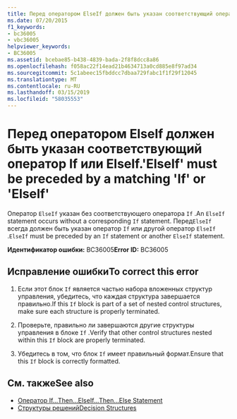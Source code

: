 ```yaml
---
title: Перед оператором ElseIf должен быть указан соответствующий оператор If или ElseIf.
ms.date: 07/20/2015
f1_keywords:
- bc36005
- vbc36005
helpviewer_keywords:
- BC36005
ms.assetid: bcebae85-b438-4839-bada-2f8f8dcc8a86
ms.openlocfilehash: f058ac22f14ead21b4634713a0cd885e8f97ad34
ms.sourcegitcommit: 5c1abeec15fbddcc7dbaa729fabc1f1f29f12045
ms.translationtype: MT
ms.contentlocale: ru-RU
ms.lasthandoff: 03/15/2019
ms.locfileid: "58035553"
---
```

# <a name="elseif-must-be-preceded-by-a-matching-if-or-elseif"></a><span data-ttu-id="47896-102">Перед оператором ElseIf должен быть указан соответствующий оператор If или ElseIf.</span><span class="sxs-lookup"><span data-stu-id="47896-102">'ElseIf' must be preceded by a matching 'If' or 'ElseIf'</span></span>
<span data-ttu-id="47896-103">Оператор `ElseIf` указан без соответствующего оператора `If` .</span><span class="sxs-lookup"><span data-stu-id="47896-103">An `ElseIf` statement occurs without a corresponding `If` statement.</span></span> <span data-ttu-id="47896-104">Перед`ElseIf` всегда должен быть указан оператор `If` или другой оператор `ElseIf` .</span><span class="sxs-lookup"><span data-stu-id="47896-104">`ElseIf` must be preceded by an `If` statement or another `ElseIf` statement.</span></span>  
  
 <span data-ttu-id="47896-105">**Идентификатор ошибки:** BC36005</span><span class="sxs-lookup"><span data-stu-id="47896-105">**Error ID:** BC36005</span></span>  
  
## <a name="to-correct-this-error"></a><span data-ttu-id="47896-106">Исправление ошибки</span><span class="sxs-lookup"><span data-stu-id="47896-106">To correct this error</span></span>  
  
1.  <span data-ttu-id="47896-107">Если этот блок `If` является частью набора вложенных структур управления, убедитесь, что каждая структура завершается правильно.</span><span class="sxs-lookup"><span data-stu-id="47896-107">If this `If` block is part of a set of nested control structures, make sure each structure is properly terminated.</span></span>  
  
2.  <span data-ttu-id="47896-108">Проверьте, правильно ли завершаются другие структуры управления в блоке `If` .</span><span class="sxs-lookup"><span data-stu-id="47896-108">Verify that other control structures nested within this `If` block are properly terminated.</span></span>  
  
3.  <span data-ttu-id="47896-109">Убедитесь в том, что блок `If` имеет правильный формат.</span><span class="sxs-lookup"><span data-stu-id="47896-109">Ensure that this `If` block is correctly formatted.</span></span>  
  
## <a name="see-also"></a><span data-ttu-id="47896-110">См. также</span><span class="sxs-lookup"><span data-stu-id="47896-110">See also</span></span>

- [<span data-ttu-id="47896-111">Оператор If...Then...Else</span><span class="sxs-lookup"><span data-stu-id="47896-111">If...Then...Else Statement</span></span>](../../visual-basic/language-reference/statements/if-then-else-statement.md)
- [<span data-ttu-id="47896-112">Структуры решений</span><span class="sxs-lookup"><span data-stu-id="47896-112">Decision Structures</span></span>](../../visual-basic/programming-guide/language-features/control-flow/decision-structures.md)
